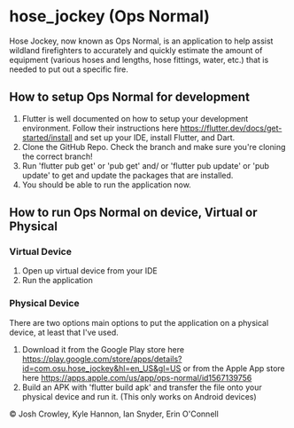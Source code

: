# hose_jockey (Ops Normal)
Hose Jockey, now known as Ops Normal, is an application to help assist wildland firefighters to accurately and quickly estimate the amount of equipment (various hoses and lengths, hose fittings, water, etc.) that is needed to put out a specific fire.

## How to setup Ops Normal for development
1. Flutter is well documented on how to setup your development environment. Follow their instructions here https://flutter.dev/docs/get-started/install and set up your IDE, install Flutter, and Dart.
2. Clone the GitHub Repo. Check the branch and make sure you're cloning the correct branch!
3. Run 'flutter pub get' or 'pub get' and/ or 'flutter pub update' or 'pub update' to get and update the packages that are installed.
4. You should be able to run the application now.

## How to run Ops Normal on device, Virtual or Physical
### Virtual Device
1. Open up virtual device from your IDE
2. Run the application

### Physical Device
There are two options main options to put the application on a physical device, at least that I've used.

1. Download it from the Google Play store here https://play.google.com/store/apps/details?id=com.osu.hose_jockey&hl=en_US&gl=US or from the Apple App store here https://apps.apple.com/us/app/ops-normal/id1567139756
2. Build an APK with 'flutter build apk' and transfer the file onto your physical device and run it. (This only works on Android devices)

© Josh Crowley, Kyle Hannon, Ian Snyder, Erin O'Connell
